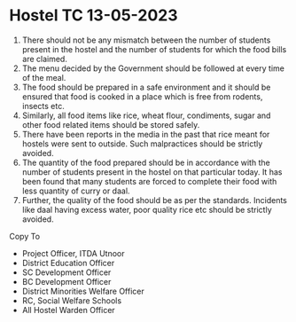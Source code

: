 # Hostel TC 13-05-2023 

1. There should not be any mismatch between the number of students present in the hostel and the number of students for which the food bills are claimed.
2. The menu decided by the Government should be followed at every time of the meal. 
3. The food should be prepared in a safe environment and it should be ensured that food is cooked in a place which is free from rodents, insects etc. 
4. Similarly, all food items like rice, wheat flour, condiments, sugar and other food related items should be stored safely.
5. There have been reports in the media in the past that rice meant for hostels were sent to outside. Such malpractices should be strictly avoided.
6. The quantity of the food prepared should be in accordance with the number of students present in the hostel on that particular today. It has been found that many students are forced to complete their food with less quantity of curry or daal. 
7. Further, the quality of the food should be as per the standards. Incidents like daal having excess water, poor quality rice etc should be strictly avoided.

  

Copy To

- Project Officer, ITDA Utnoor
- District Education Officer
- SC Development Officer
- BC Development Officer
- District Minorities Welfare Officer 
- RC, Social Welfare Schools
- All Hostel Warden Officer